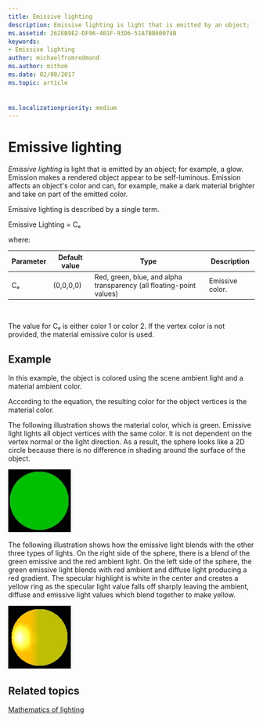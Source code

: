 ```yaml
---
title: Emissive lighting
description: Emissive lighting is light that is emitted by an object; for example, a glow.
ms.assetid: 262EB9E2-DF96-401F-93D6-51A7BB60074B
keywords:
- Emissive lighting
author: michaelfromredmond
ms.author: mithom
ms.date: 02/08/2017
ms.topic: article


ms.localizationpriority: medium
---
```


# Emissive lighting


*Emissive lighting* is light that is emitted by an object; for example, a glow. Emission makes a rendered object appear to be self-luminous. Emission affects an object's color and can, for example, make a dark material brighter and take on part of the emitted color.

Emissive lighting is described by a single term.

Emissive Lighting = Cₑ

where:

| Parameter | Default value | Type                                                                 | Description     |
|-----------|---------------|----------------------------------------------------------------------|-----------------|
| Cₑ        | (0,0,0,0)     | Red, green, blue, and alpha transparency (all floating-point values) | Emissive color. |

 

The value for Cₑ is either color 1 or color 2. If the vertex color is not provided, the material emissive color is used.

## <span id="Example"></span><span id="example"></span><span id="EXAMPLE"></span>Example


In this example, the object is colored using the scene ambient light and a material ambient color.

According to the equation, the resulting color for the object vertices is the material color.

The following illustration shows the material color, which is green. Emissive light lights all object vertices with the same color. It is not dependent on the vertex normal or the light direction. As a result, the sphere looks like a 2D circle because there is no difference in shading around the surface of the object.

![illustration of a green sphere](images/lighte.jpg)

The following illustration shows how the emissive light blends with the other three types of lights. On the right side of the sphere, there is a blend of the green emissive and the red ambient light. On the left side of the sphere, the green emissive light blends with red ambient and diffuse light producing a red gradient. The specular highlight is white in the center and creates a yellow ring as the specular light value falls off sharply leaving the ambient, diffuse and emissive light values which blend together to make yellow.

![illustration of a green sphere with emissive light](images/lightadse.jpg)

## <span id="related-topics"></span>Related topics


[Mathematics of lighting](mathematics-of-lighting.md)

 

 




